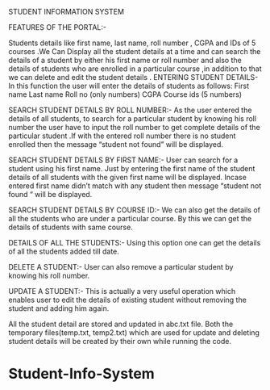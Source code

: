 STUDENT INFORMATION SYSTEM

FEATURES OF THE PORTAL:-

Students details like first name, last name, roll number , CGPA and  IDs of 5 courses .We Can Display all the student details at a time and can search the details of a student by either his first name or roll number and also the details of students who are enrolled in a particular course ,in addition to that we can delete and edit the student details .
ENTERING STUDENT DETAILS-
In this function the user will enter the details of students as follows:
First name
Last name
Roll no (only numbers)
CGPA
Course ids (5 numbers)

SEARCH STUDENT DETAILS BY ROLL NUMBER:-
As the user entered the details of all students, to search for a particular student by knowing his roll number the user have to input the roll number to get complete details of the particular student .If with the entered roll number  there is no student enrolled then the message “student not found” will be displayed.

SEARCH STUDENT DETAILS BY FIRST NAME:-
User can search for a student using his first name. Just by entering the first name of the student details of all students with the given first name will be displayed. Incase entered first name didn’t match with any student then message “student not found “ will be displayed.

SEARCH STUDENT DETAILS BY COURSE ID:-
We can also get the details of all the students who are under a particular course. By this we can get the details of students with same course.

DETAILS OF ALL THE STUDENTS:-
Using this option one can get the details of all the students added till date.

DELETE A STUDENT:-
User can also remove a particular student by knowing his roll number.

UPDATE A STUDENT:-
This is actually a very useful operation which enables user to edit the details of existing student without removing the student and adding him again.

All the student detail are stored and updated in abc.txt file.
Both the temporary files(temp.txt, temp2.txt) which are used for update and deleting student details will be created by their own while running the code.
# Student-Info-System
